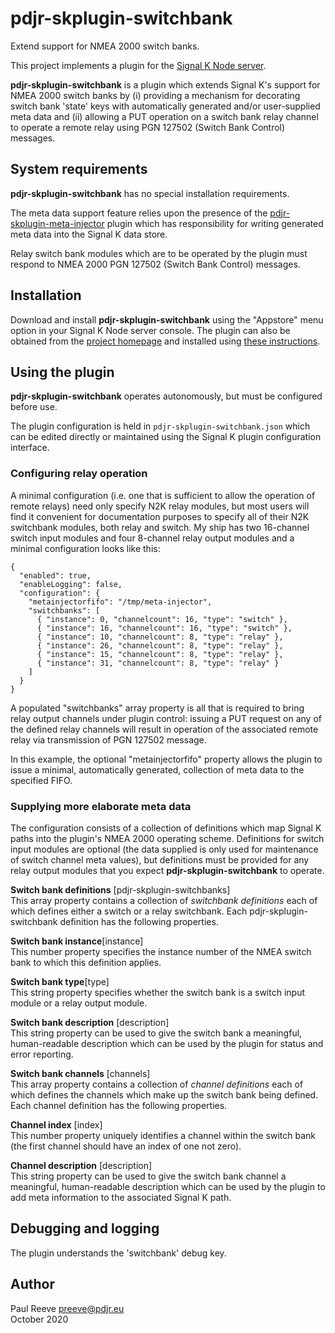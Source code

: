 # pdjr-skplugin-switchbank

Extend support for NMEA 2000 switch banks.

This project implements a plugin for the
[Signal K Node server](https://github.com/SignalK/signalk-server-node).

__pdjr-skplugin-switchbank__ is a plugin which extends Signal K's support
for NMEA 2000 switch banks by (i) providing a mechanism for decorating
switch bank 'state' keys with automatically generated and/or user-supplied
meta data and (ii) allowing a PUT operation on a switch bank relay channel
to operate a remote relay using PGN 127502 (Switch Bank Control) messages.

## System requirements

__pdjr-skplugin-switchbank__ has no special installation requirements.

The meta data support feature relies upon the presence of the
[pdjr-skplugin-meta-injector](https://github.com/preeve9534/pdjr-skplugin-meta-injector#readme)
plugin which has responsibility for writing generated meta data into
the Signal K data store.

Relay switch bank modules which are to be operated by the plugin must
respond to NMEA 2000 PGN 127502 (Switch Bank Control) messages.

## Installation

Download and install __pdjr-skplugin-switchbank__ using the "Appstore" menu
option in your Signal K Node server console.
The plugin can also be obtained from the 
[project homepage](https://github.com/preeve9534/pdjr-skplugin-switchbank)
and installed using
[these instructions](https://github.com/SignalK/signalk-server-node/blob/master/SERVERPLUGINS.md).

## Using the plugin

__pdjr-skplugin-switchbank__ operates autonomously, but must be configured
before use.

The plugin configuration is held in ```pdjr-skplugin-switchbank.json```
which can be edited directly or maintained using the Signal K plugin
configuration interface.

### Configuring relay operation

A minimal configuration (i.e. one that is sufficient to allow the operation
of remote relays) need only specify N2K relay modules, but most users will
find it convenient for documentation purposes to specify all of their N2K
switchbank modules, both relay and switch.
My ship has two 16-channel switch input modules and four 8-channel relay
output modules and a minimal configuration looks like this:
```
{
  "enabled": true,
  "enableLogging": false,
  "configuration": {
    "metainjectorfifo": "/tmp/meta-injector",
    "switchbanks": [
      { "instance": 0, "channelcount": 16, "type": "switch" },
      { "instance": 16, "channelcount": 16, "type": "switch" },
      { "instance": 10, "channelcount": 8, "type": "relay" },
      { "instance": 26, "channelcount": 8, "type": "relay" },
      { "instance": 15, "channelcount": 8, "type": "relay" },
      { "instance": 31, "channelcount": 8, "type": "relay" }
    ]
  }
}
```
A populated "switchbanks" array property is all that is required to bring
relay output channels under plugin control: issuing a PUT request on any
of the defined relay channels will result in operation of the associated
remote relay via transmission of PGN 127502 message.

In this example, the optional "metainjectorfifo" property allows the plugin
to issue a minimal, automatically generated, collection of meta data to the
specified FIFO.

### Supplying more elaborate meta data




The configuration consists of a collection of definitions which map
Signal K paths into the plugin's NMEA 2000 operating scheme.
Definitions for switch input modules are optional (the data supplied is
only used for maintenance of switch channel meta values), but
definitions must be provided for any relay output modules that you
expect __pdjr-skplugin-switchbank__ to operate. 

__Switch bank definitions__ [pdjr-skplugin-switchbanks]\
This array property contains a collection of *switchbank definitions*
each of which defines either a switch or a relay switchbank.
Each pdjr-skplugin-switchbank definition has the following properties.

__Switch bank instance__[instance]\
This number property specifies the instance number of the NMEA switch
bank to which this definition applies.

__Switch bank type__[type]\
This string property specifies whether the switch bank is a switch
input module or a relay output module.

__Switch bank description__ [description]\
This string property can be used to give the switch bank a meaningful,
human-readable description which can be used by the plugin for status
and error reporting.

__Switch bank channels__ [channels]\
This array property contains a collection of *channel definitions*
each of which defines the channels which make up the switch bank being
defined.
Each channel definition has the following properties.

__Channel index__ [index]\
This number property uniquely identifies a channel within the switch
bank (the first channel should have an index of one not zero).

__Channel description__ [description]\
This string property can be used to give the switch bank channel a
meaningful, human-readable description which can be used by the plugin
to add meta information to the associated Signal K path.

## Debugging and logging

The plugin understands the 'switchbank' debug key.

## Author

Paul Reeve <preeve@pdjr.eu>\
October 2020
